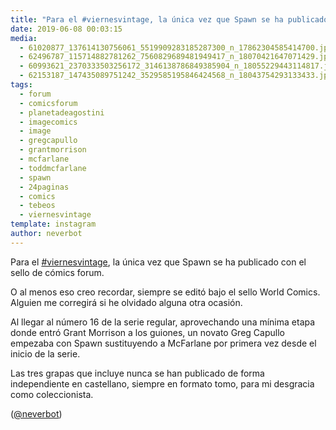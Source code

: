 ```yaml
---
title: "Para el #viernesvintage, la única vez que Spawn se ha publicado con el sello de cómics forum"
date: 2019-06-08 00:03:15
media: 
  - 61020877_137614130756061_5519909283185287300_n_17862304585414700.jpg
  - 62496787_115714882781262_7560829689481949417_n_18070421647071429.jpg
  - 60993621_2370333503256172_3146138786849385904_n_18055229443114817.jpg
  - 62153187_147435089751242_3529585195846424568_n_18043754293133433.jpg
tags: 
  - forum
  - comicsforum
  - planetadeagostini
  - imagecomics
  - image
  - gregcapullo
  - grantmorrison
  - mcfarlane
  - toddmcfarlane
  - spawn
  - 24paginas
  - comics
  - tebeos
  - viernesvintage
template: instagram
author: neverbot
---
```


Para el [#viernesvintage](/tags/viernesvintage), la única vez que Spawn se ha publicado con el sello de cómics forum.


O al menos eso creo recordar, siempre se editó bajo el sello World Comics. Alguien me corregirá si he olvidado alguna otra ocasión.


Al llegar al número 16 de la serie regular, aprovechando una mínima etapa donde entró Grant Morrison a los guiones, un novato Greg Capullo empezaba con Spawn sustituyendo a McFarlane por primera vez desde el inicio de la serie.


Las tres grapas que incluye nunca se han publicado de forma independiente en castellano, siempre en formato tomo, para mi desgracia como coleccionista.


([@neverbot](https://instagram.com/neverbot))



